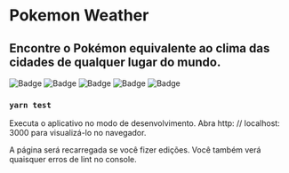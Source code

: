 # Pokemon Weather
## Encontre o Pokémon equivalente ao clima das cidades de qualquer lugar do mundo.

![Badge](https://img.shields.io/badge/React-v17.0.1-%61DAFB?style=for-the-badge&logo=react)
![Badge](https://img.shields.io/badge/Sass-v5.0.0-%CC6699?style=for-the-badge&logo=sass)
![Badge](https://img.shields.io/badge/Bootstrap-v4.6.0-%7952B3?style=for-the-badge&logo=bootstrap)
![Badge](https://img.shields.io/badge/Axios-v0.21.1-%854195?style=for-the-badge&logo=axios)
![Badge](https://img.shields.io/badge/Redux-v7.1.16-%854195?style=for-the-badge&logo=redux)



### `yarn test`
Executa o aplicativo no modo de desenvolvimento.
Abra http: // localhost: 3000 para visualizá-lo no navegador.

A página será recarregada se você fizer edições.
Você também verá quaisquer erros de lint no console.

